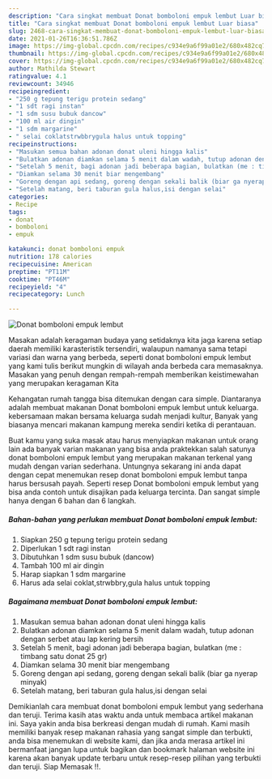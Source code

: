 ```yaml
---
description: "Cara singkat membuat Donat bomboloni empuk lembut Luar biasa"
title: "Cara singkat membuat Donat bomboloni empuk lembut Luar biasa"
slug: 2468-cara-singkat-membuat-donat-bomboloni-empuk-lembut-luar-biasa
date: 2021-01-26T16:36:51.786Z
image: https://img-global.cpcdn.com/recipes/c934e9a6f99a01e2/680x482cq70/donat-bomboloni-empuk-lembut-foto-resep-utama.jpg
thumbnail: https://img-global.cpcdn.com/recipes/c934e9a6f99a01e2/680x482cq70/donat-bomboloni-empuk-lembut-foto-resep-utama.jpg
cover: https://img-global.cpcdn.com/recipes/c934e9a6f99a01e2/680x482cq70/donat-bomboloni-empuk-lembut-foto-resep-utama.jpg
author: Mathilda Stewart
ratingvalue: 4.1
reviewcount: 34946
recipeingredient:
- "250 g tepung terigu protein sedang"
- "1 sdt ragi instan"
- "1 sdm susu bubuk dancow"
- "100 ml air dingin"
- "1 sdm margarine"
- " selai coklatstrwbbrygula halus untuk topping"
recipeinstructions:
- "Masukan semua bahan adonan donat uleni hingga kalis"
- "Bulatkan adonan diamkan selama 5 menit dalam wadah, tutup adonan dengan serbet atau lap kering bersih"
- "Setelah 5 menit, bagi adonan jadi beberapa bagian, bulatkan (me : timbang satu donat 25 gr)"
- "Diamkan selama 30 menit biar mengembang"
- "Goreng dengan api sedang, goreng dengan sekali balik (biar ga nyerap minyak)"
- "Setelah matang, beri taburan gula halus,isi dengan selai"
categories:
- Recipe
tags:
- donat
- bomboloni
- empuk

katakunci: donat bomboloni empuk 
nutrition: 178 calories
recipecuisine: American
preptime: "PT11M"
cooktime: "PT46M"
recipeyield: "4"
recipecategory: Lunch

---
```



![Donat bomboloni empuk lembut](https://img-global.cpcdn.com/recipes/c934e9a6f99a01e2/680x482cq70/donat-bomboloni-empuk-lembut-foto-resep-utama.jpg)

Masakan adalah keragaman budaya yang setidaknya kita jaga karena setiap daerah memiliki karasteristik tersendiri, walaupun namanya sama tetapi variasi dan warna yang berbeda, seperti donat bomboloni empuk lembut yang kami tulis berikut mungkin di wilayah anda berbeda cara memasaknya. Masakan yang penuh dengan rempah-rempah memberikan keistimewahan yang merupakan keragaman Kita



Kehangatan rumah tangga bisa ditemukan dengan cara simple. Diantaranya adalah membuat makanan Donat bomboloni empuk lembut untuk keluarga. kebersamaan makan bersama keluarga sudah menjadi kultur, Banyak yang biasanya mencari makanan kampung mereka sendiri ketika di perantauan.

Buat kamu yang suka masak atau harus menyiapkan makanan untuk orang lain ada banyak varian makanan yang bisa anda praktekkan salah satunya donat bomboloni empuk lembut yang merupakan makanan terkenal yang mudah dengan varian sederhana. Untungnya sekarang ini anda dapat dengan cepat menemukan resep donat bomboloni empuk lembut tanpa harus bersusah payah.
Seperti resep Donat bomboloni empuk lembut yang bisa anda contoh untuk disajikan pada keluarga tercinta. Dan sangat simple hanya dengan 6 bahan dan 6 langkah.


<!--inarticleads1-->

##### Bahan-bahan yang perlukan membuat Donat bomboloni empuk lembut:

1. Siapkan 250 g tepung terigu protein sedang
1. Diperlukan 1 sdt ragi instan
1. Dibutuhkan 1 sdm susu bubuk (dancow)
1. Tambah 100 ml air dingin
1. Harap siapkan 1 sdm margarine
1. Harus ada  selai coklat,strwbbry,gula halus untuk topping




<!--inarticleads2-->

##### Bagaimana membuat  Donat bomboloni empuk lembut:

1. Masukan semua bahan adonan donat uleni hingga kalis
1. Bulatkan adonan diamkan selama 5 menit dalam wadah, tutup adonan dengan serbet atau lap kering bersih
1. Setelah 5 menit, bagi adonan jadi beberapa bagian, bulatkan (me : timbang satu donat 25 gr)
1. Diamkan selama 30 menit biar mengembang
1. Goreng dengan api sedang, goreng dengan sekali balik (biar ga nyerap minyak)
1. Setelah matang, beri taburan gula halus,isi dengan selai




Demikianlah cara membuat donat bomboloni empuk lembut yang sederhana dan teruji. Terima kasih atas waktu anda untuk membaca artikel makanan ini. Saya yakin anda bisa berkreasi dengan mudah di rumah. Kami masih memiliki banyak resep makanan rahasia yang sangat simple dan terbukti, anda bisa menemukan di website kami, dan jika anda merasa artikel ini bermanfaat jangan lupa untuk bagikan dan bookmark halaman website ini karena akan banyak update terbaru untuk resep-resep pilihan yang terbukti dan teruji. Siap Memasak !!. 
